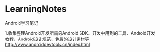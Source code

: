 # LearningNotes
Android学习笔记

1.收集整理Android开发所需的Android SDK、开发中用到的工具、Android开发教程、Android设计规范，免费的设计素材等
http://www.androiddevtools.cn/index.html
